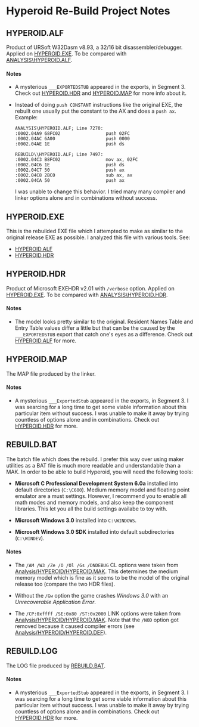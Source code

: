 Hyperoid Re-Build Project Notes
===============================



HYPEROID.ALF
------------

Product of URSoft W32Dasm v8.93, a 32/16 bit disassembler/debugger. Applied on
[HYPEROID.EXE](#hyperoidexe). To be compared with
[ANALYSIS\HYPEROID.ALF](../analysis#hyperoidalf).

#### Notes

* A mysterious `___EXPORTEDSTUB` appeared in the exports, in Segment 3. Check out
  [HYPEROID.HDR](#hyperoidhdr) and [HYPEROID.MAP](#hyperoidmap) for more info about it.

* Instead of doing `push CONSTANT` instructions like the original EXE, the rebuilt one usually
  put the constant to the AX and does a `push ax`. Example:
  ```
  ANALYSIS\HYPEROID.ALF; Line 7270:
  :0002.04A9 68FC02                 push 02FC
  :0002.04AC 6A00                   push 0000
  :0002.04AE 1E                     push ds

  REBUILD\\HYPEROID.ALF; Line 7497:
  :0002.04C3 B8FC02                 mov ax, 02FC
  :0002.04C6 1E                     push ds
  :0002.04C7 50                     push ax
  :0002.04C8 2BC0                   sub ax, ax
  :0002.04CA 50                     push ax
  ```
  I was unable to change this behavior. I tried many many compiler and linker options alone and
  in combinations without success.



HYPEROID.EXE
------------

This is the rebuilded EXE file which I attempted to make as similar to the original release EXE
as possible. I analyzed this file with various tools. See:

* [HYPEROID.ALF](#hyperoidalf)
* [HYPEROID.HDR](#hyperoidhdr)



HYPEROID.HDR
------------

Product of Microsoft EXEHDR v2.01 with `/verbose` option. Applied on
[HYPEROID.EXE](#hyperoidexe). To be compared with
[ANALYSIS\HYPEROID.HDR](../analysis#hyperoidhdr).

#### Notes

* The model looks pretty similar to the original. Resident Names Table and Entry Table values
  differ a little but that can be the caused by the `___EXPORTEDSTUB` export that catch one's
  eyes as a difference. Check out [HYPEROID.ALF](#hyperoidalf) for more.



HYPEROID.MAP
------------

The MAP file produced by the linker.

#### Notes

* A mysterious `___ExportedStub` appeared in the exports, in Segment 3. I was searcing for a
  long time to get some viable information about this particular item without success. I was
  unable to make it away by trying countless of options alone and in combinations. Check out
  [HYPEROID.HDR](#hyperoidhdr) for more.



REBUILD.BAT
-----------

The batch file which does the rebuild. I prefer this way over using maker utilities as a BAT
file is much more readable and understandable than a MAK. In order to be able to build Hyperoid,
you will need the following tools:

* **Microsoft C Professional Development System 6.0a** installed into default directories
  (`C:\C600`). Medium memory model and floating point emulator are a must settings. However, I
  recommend you to enable all math modes and memory models, and also keep the component
  libraries. This let you all the build settings availabe to toy with.

* **Microsoft Windows 3.0** installed into `C:\WINDOWS`.

* **Microsoft Windows 3.0 SDK** installed into default subdirectories (`C:\WINDEV`).

#### Notes

* The `/AM /W3 /Ze /O /Ol /Gs /DNDEBUG` CL options were taken from
  [Analysis/HYPEROID/HYPEROID.MAK](../analysis#hyperoidhyperoidmak). This determines the medium
  memory model which is fine as it seems to be the model of the original release too (compare
  the two HDR files).

* Without the `/Gw` option the game crashes _Windows 3.0_ with an _Unrecoverable Application
  Error_.

* The `/CP:0xffff /SE:0x80 /ST:0x2000` LINK options were taken from
  [Analysis/HYPEROID/HYPEROID.MAK](../analysis#hyperoidhyperoidmak). Note that the `/NOD` option
  got removed because it caused compiler errors
  (see [Analysis/HYPEROID/HYPEROID.DEF](../analysis#hyperoidhyperoiddef)).



REBUILD.LOG
-----------

The LOG file produced by [REBUILD.BAT](#rebuildbat).

#### Notes

* A mysterious `___ExportedStub` appeared in the exports, in Segment 3. I was searcing for a
  long time to get some viable information about this particular item without success. I was
  unable to make it away by trying countless of options alone and in combinations. Check out
  [HYPEROID.HDR](#hyperoidhdr) for more.
